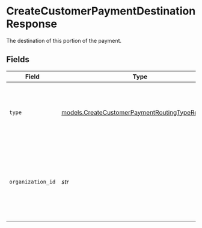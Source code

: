 # CreateCustomerPaymentDestinationResponse

The destination of this portion of the payment.


## Fields

| Field                                                                                                             | Type                                                                                                              | Required                                                                                                          | Description                                                                                                       | Example                                                                                                           |
| ----------------------------------------------------------------------------------------------------------------- | ----------------------------------------------------------------------------------------------------------------- | ----------------------------------------------------------------------------------------------------------------- | ----------------------------------------------------------------------------------------------------------------- | ----------------------------------------------------------------------------------------------------------------- |
| `type`                                                                                                            | [models.CreateCustomerPaymentRoutingTypeResponse](../models/createcustomerpaymentroutingtyperesponse.md)          | :heavy_check_mark:                                                                                                | The type of destination. Currently only the destination type `organization` is supported.                         | organization                                                                                                      |
| `organization_id`                                                                                                 | *str*                                                                                                             | :heavy_check_mark:                                                                                                | Required for destination type `organization`. The ID of the connected organization the funds should be<br/>routed to. | org_1234567                                                                                                       |